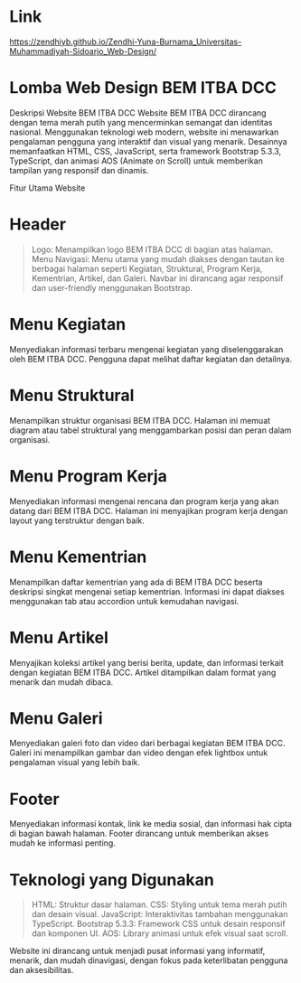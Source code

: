 # Link
https://zendhiyb.github.io/Zendhi-Yuna-Burnama_Universitas-Muhammadiyah-Sidoarjo_Web-Design/

# Lomba Web Design BEM ITBA DCC

Deskripsi Website BEM ITBA DCC
Website BEM ITBA DCC dirancang dengan tema merah putih yang mencerminkan semangat dan identitas nasional. Menggunakan teknologi web modern, website ini menawarkan pengalaman pengguna yang interaktif dan visual yang menarik. Desainnya memanfaatkan HTML, CSS, JavaScript, serta framework Bootstrap 5.3.3, TypeScript, dan animasi AOS (Animate on Scroll) untuk memberikan tampilan yang responsif dan dinamis.

Fitur Utama Website

# Header
  > Logo: Menampilkan logo BEM ITBA DCC di bagian atas halaman.
  > Menu Navigasi: Menu utama yang mudah diakses dengan tautan ke berbagai halaman seperti Kegiatan, Struktural, Program Kerja, Kementrian, Artikel, dan Galeri. Navbar ini dirancang agar responsif dan user-friendly menggunakan Bootstrap.

# Menu Kegiatan
  Menyediakan informasi terbaru mengenai kegiatan yang diselenggarakan oleh BEM ITBA DCC. Pengguna dapat melihat daftar kegiatan dan detailnya.
# Menu Struktural
  Menampilkan struktur organisasi BEM ITBA DCC. Halaman ini memuat diagram atau tabel struktural yang menggambarkan posisi dan peran dalam organisasi.
# Menu Program Kerja
  Menyediakan informasi mengenai rencana dan program kerja yang akan datang dari BEM ITBA DCC. Halaman ini menyajikan program kerja dengan layout yang terstruktur dengan baik.
# Menu Kementrian
  Menampilkan daftar kementrian yang ada di BEM ITBA DCC beserta deskripsi singkat mengenai setiap kementrian. Informasi ini dapat diakses menggunakan tab atau accordion untuk kemudahan navigasi.
# Menu Artikel
  Menyajikan koleksi artikel yang berisi berita, update, dan informasi terkait dengan kegiatan BEM ITBA DCC. Artikel ditampilkan dalam format yang menarik dan mudah dibaca.
# Menu Galeri
  Menyediakan galeri foto dan video dari berbagai kegiatan BEM ITBA DCC. Galeri ini menampilkan gambar dan video dengan efek lightbox untuk pengalaman visual yang lebih baik.
# Footer
  Menyediakan informasi kontak, link ke media sosial, dan informasi hak cipta di bagian bawah halaman. Footer dirancang untuk memberikan akses mudah ke informasi penting.

# Teknologi yang Digunakan
  > HTML: Struktur dasar halaman.
  > CSS: Styling untuk tema merah putih dan desain visual.
  > JavaScript: Interaktivitas tambahan menggunakan TypeScript.
  > Bootstrap 5.3.3: Framework CSS untuk desain responsif dan komponen UI.
  > AOS: Library animasi untuk efek visual saat scroll.

Website ini dirancang untuk menjadi pusat informasi yang informatif, menarik, dan mudah dinavigasi, dengan fokus pada keterlibatan pengguna dan aksesibilitas.





